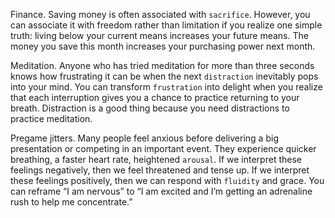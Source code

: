 Finance. Saving money is often associated with `sacrifice`.
However, you can associate it with freedom rather than limitation if
you realize one simple truth: living below your current means
increases your future means. The money you save this month
increases your purchasing power next month.

Meditation. Anyone who has tried meditation for more than three
seconds knows how frustrating it can be when the next `distraction`
inevitably pops into your mind. You can transform `frustration` into
delight when you realize that each interruption gives you a chance to
practice returning to your breath. Distraction is a good thing because
you need distractions to practice meditation.

Pregame jitters. Many people feel anxious before delivering a big
presentation or competing in an important event. They experience
quicker breathing, a faster heart rate, heightened `arousal`. If we
interpret these feelings negatively, then we feel threatened and tense
up. If we interpret these feelings positively, then we can respond with
`fluidity` and grace. You can reframe “I am nervous” to “I am excited
and I’m getting an adrenaline rush to help me concentrate.”